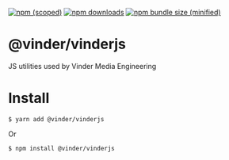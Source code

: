 [![npm (scoped)](https://img.shields.io/npm/v/@vinder/vinderjs.svg)](https://github.com/sizeight/vinderjs)
[![npm downloads](https://img.shields.io/npm/dm/@vinder/vinderjs.svg)](https://github.com/sizeight/vinderjs)
[![npm bundle size (minified)](https://img.shields.io/bundlephobia/min/@vinder/vinderjs.svg)](https://github.com/sizeight/vinderjs)

# @vinder/vinderjs
JS utilities used by Vinder Media Engineering

# Install
```
$ yarn add @vinder/vinderjs
```
Or
```
$ npm install @vinder/vinderjs
```

